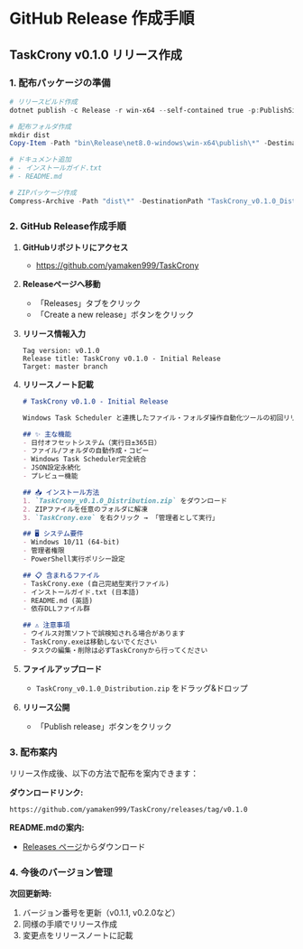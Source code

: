 # GitHub Release 作成手順

## TaskCrony v0.1.0 リリース作成

### 1. 配布パッケージの準備
```powershell
# リリースビルド作成
dotnet publish -c Release -r win-x64 --self-contained true -p:PublishSingleFile=true

# 配布フォルダ作成
mkdir dist
Copy-Item -Path "bin\Release\net8.0-windows\win-x64\publish\*" -Destination "dist\" -Recurse

# ドキュメント追加
# - インストールガイド.txt
# - README.md

# ZIPパッケージ作成
Compress-Archive -Path "dist\*" -DestinationPath "TaskCrony_v0.1.0_Distribution.zip" -Force
```

### 2. GitHub Release作成手順

1. **GitHubリポジトリにアクセス**
   - https://github.com/yamaken999/TaskCrony

2. **Releaseページへ移動**
   - 「Releases」タブをクリック
   - 「Create a new release」ボタンをクリック

3. **リリース情報入力**
   ```
   Tag version: v0.1.0
   Release title: TaskCrony v0.1.0 - Initial Release
   Target: master branch
   ```

4. **リリースノート記載**
   ```markdown
   # TaskCrony v0.1.0 - Initial Release

   Windows Task Scheduler と連携したファイル・フォルダ操作自動化ツールの初回リリースです。

   ## ✨ 主な機能
   - 日付オフセットシステム（実行日±365日）
   - ファイル/フォルダの自動作成・コピー
   - Windows Task Scheduler完全統合
   - JSON設定永続化
   - プレビュー機能

   ## 📥 インストール方法
   1. `TaskCrony_v0.1.0_Distribution.zip` をダウンロード
   2. ZIPファイルを任意のフォルダに解凍
   3. `TaskCrony.exe` を右クリック → 「管理者として実行」

   ## 🖥️ システム要件
   - Windows 10/11 (64-bit)
   - 管理者権限
   - PowerShell実行ポリシー設定

   ## 📋 含まれるファイル
   - TaskCrony.exe (自己完結型実行ファイル)
   - インストールガイド.txt (日本語)
   - README.md (英語)
   - 依存DLLファイル群

   ## ⚠️ 注意事項
   - ウイルス対策ソフトで誤検知される場合があります
   - TaskCrony.exeは移動しないでください
   - タスクの編集・削除は必ずTaskCronyから行ってください
   ```

5. **ファイルアップロード**
   - `TaskCrony_v0.1.0_Distribution.zip` をドラッグ&ドロップ

6. **リリース公開**
   - 「Publish release」ボタンをクリック

### 3. 配布案内

リリース作成後、以下の方法で配布を案内できます：

**ダウンロードリンク:**
```
https://github.com/yamaken999/TaskCrony/releases/tag/v0.1.0
```

**README.mdの案内:**
- [Releases ページ](https://github.com/yamaken999/TaskCrony/releases)からダウンロード

### 4. 今後のバージョン管理

**次回更新時:**
1. バージョン番号を更新（v0.1.1, v0.2.0など）
2. 同様の手順でリリース作成
3. 変更点をリリースノートに記載
